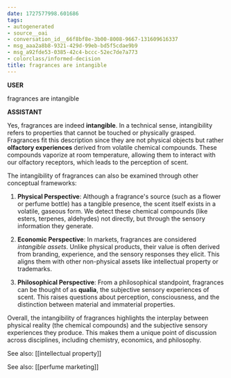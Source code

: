 ```yaml
---
date: 1727577998.601686
tags:
- autogenerated
- source__oai
- conversation_id__66f8bf8e-3b00-8008-9667-131609616337
- msg_aaa2a8b8-9321-429d-99eb-bd5f5cdae9b9
- msg_a92fde53-0385-42c4-bccc-52ec7de7a773
- colorclass/informed-decision
title: fragrances are intangible
---
```


**USER**

fragrances are intangible


**ASSISTANT**

Yes, fragrances are indeed **intangible**. In a technical sense, intangibility refers to properties that cannot be touched or physically grasped. Fragrances fit this description since they are not physical objects but rather **olfactory experiences** derived from volatile chemical compounds. These compounds vaporize at room temperature, allowing them to interact with our olfactory receptors, which leads to the perception of scent. 

The intangibility of fragrances can also be examined through other conceptual frameworks:

1. **Physical Perspective**: Although a fragrance's source (such as a flower or perfume bottle) has a tangible presence, the scent itself exists in a volatile, gaseous form. We detect these chemical compounds (like esters, terpenes, aldehydes) not directly, but through the sensory information they generate.

2. **Economic Perspective**: In markets, fragrances are considered *intangible assets*. Unlike physical products, their value is often derived from branding, experience, and the sensory responses they elicit. This aligns them with other non-physical assets like intellectual property or trademarks.

3. **Philosophical Perspective**: From a philosophical standpoint, fragrances can be thought of as **qualia**, the subjective sensory experiences of scent. This raises questions about perception, consciousness, and the distinction between material and immaterial properties. 

Overall, the intangibility of fragrances highlights the interplay between physical reality (the chemical compounds) and the subjective sensory experiences they produce. This makes them a unique point of discussion across disciplines, including chemistry, economics, and philosophy.

See also: [[intellectual property]]


See also: [[perfume marketing]]